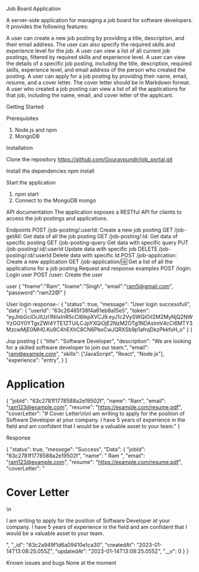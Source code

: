 Job Board Application

A server-side application for managing a job board for software developers. It provides the following features:

A user can create a new job posting by providing a title, description, and their email address. The user can also specify the required skills and experience level for the job.
A user can view a list of all current job postings, filtered by required skills and experience level.
A user can view the details of a specific job posting, including the title, description, required skills, experience level, and email address of the person who created the posting.
A user can apply for a job posting by providing their name, email, resume, and a cover letter. The cover letter should be in Markdown format.
A user who created a job posting can view a list of all the applications for that job, including the name, email, and cover letter of the applicant.

Getting Started

Prerequisites

1. Node.js and npm
2. MongoDB

Installation

Clone the repository
https://github.com/Gouravpundir/job_portal.git

Install the dependencies
npm install

Start the application

1. npm start
2. Connect to the MongoDB
   mongo <dbname>

API documentation
The application exposes a RESTful API for clients to access the job postings and applications.

Endpoints
POST /job-posting/:userId: Create a new job posting
GET /job-getAll: Get data of all the job posting
GET /job-posting/:Id: Get data of specific posting
GET /job-posting-query Get data with specific query
PUT /job-posting/:id/:userId Update data with specific job
DELETE /job-posting/:id/:userId Delete data with specific Id
POST /job-application: Create a new application
GET /job-application/:id: Get a list of all the applications for a job posting
Request and response examples
POST /login: Login user
POST /user: Create the user

user
{
"fname":"Ram",
"lname":"Singh",
"email":"ram5@gmail.com",
"password":"ram22@"
}

User login response-:
{
"status": true,
"message": "User login successfull",
"data": {
"userId": "63c26465f38f4a81eb8a15e5",
"token": "eyJhbGciOiJIUzI1NiIsInR5cCI6IkpXVCJ9.eyJ1c2VySWQiOiI2M2MyNjQ2NWYzOGY0YTgxZWI4YTE1ZTUiLCJpYXQiOjE2NzM2OTg1NDAsImV4cCI6MTY3MzcwMjE0MH0.Ku9C4hEXhC8CN6PbxCwJQRXSb9p1afrqDkzPkkfoH_o"
}
}

Jop posting
[
{
"title": "Software Developer",
"description": "We are looking for a skilled software developer to join our team.",
"email": "ram@example.com",
"skills": ["JavaScript", "React", "Node.js"],
"experience": "entry",
}
]

# Application
{
  "jobId": "63c2781f1778588a2e19502f",
    "name": "Ram",
    "email": "ram123@example.com",
    "resume": "https://example.com/resume.pdf",
    "coverLetter": "# Cover Letter\n\nI am writing to apply for the position of Software Developer at your company. I have 5 years of experience in the field and am confident that I would be a valuable asset to your team."
}

Response

{
    "status": true,
    "messege": "Success",
    "Data": {
        "jobId": "63c2781f1778588a2e19502f",
        "name": " Ram ",
        "email": "ram123@example.com",
        "resume": "https://example.com/resume.pdf",
        "coverLetter": "<h1>Cover Letter</h1>\n<p>I am writing to apply for the position of Software Developer at your company. I have 5 years of experience in the field and am confident that I would be a valuable asset to your team.</p>",
        "_id": "63c2a949f1d6a09410e1ca30",
        "createdAt": "2023-01-14T13:08:25.055Z",
        "updatedAt": "2023-01-14T13:08:25.055Z",
        "__v": 0
    }
}

Known issues and bugs
None at the moment
